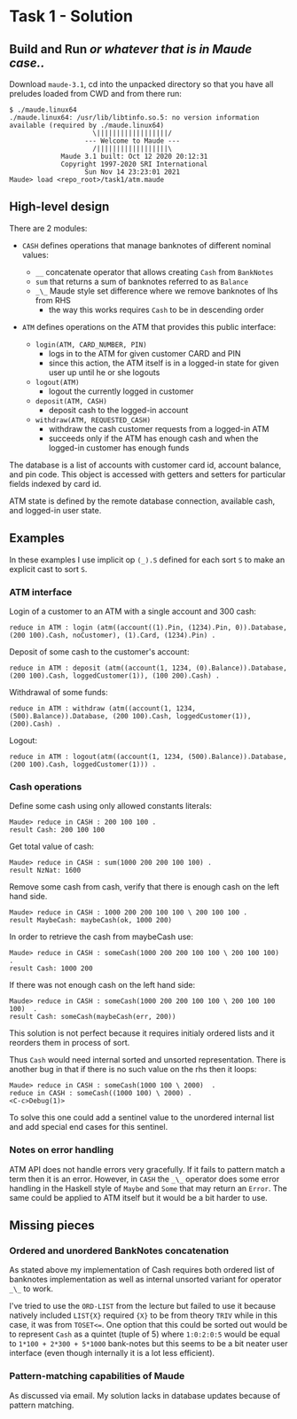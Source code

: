 # Task 1 - Solution

## Build and Run *or whatever that is in Maude case..*

Download `maude-3.1`, cd into the unpacked directory so that you have all preludes loaded from CWD and from there run:

```
$ ./maude.linux64
./maude.linux64: /usr/lib/libtinfo.so.5: no version information available (required by ./maude.linux64)
                     \||||||||||||||||||/
                   --- Welcome to Maude ---
                     /||||||||||||||||||\
             Maude 3.1 built: Oct 12 2020 20:12:31
             Copyright 1997-2020 SRI International
                   Sun Nov 14 23:23:01 2021
Maude> load <repo_root>/task1/atm.maude 
```

## High-level design

There are 2 modules:
* `CASH` defines operations that manage banknotes of different nominal values:
    - `__` concatenate operator that allows creating `Cash` from `BankNotes`
    - `sum` that returns a sum of banknotes referred to as `Balance`
    - `_\_` Maude style set difference where we remove banknotes of lhs from RHS
        - the way this works requires `Cash` to be in descending order

* `ATM` defines operations on the ATM that provides this public interface:
    - `login(ATM, CARD_NUMBER, PIN)`
        - logs in to the ATM for given customer CARD and PIN
        - since this action, the ATM itself is in a logged-in state for given user up until he or she logouts
    - `logout(ATM)`
        - logout the currently logged in customer
    - `deposit(ATM, CASH)`
        - deposit cash to the logged-in account
    - `withdraw(ATM, REQUESTED_CASH)`
        - withdraw the cash customer requests from a logged-in ATM
        - succeeds only if the ATM has enough cash and when the logged-in customer has enough funds

The database is a list of accounts with customer card id, account balance, and pin code.
This object is accessed with getters and setters for particular fields indexed by card id.

ATM state is defined by the remote database connection, available cash, and logged-in user state.

## Examples

In these examples I use implicit op `(_).S` defined for each sort `S` to make an explicit cast to sort `S`.

### ATM interface

Login of a customer to an ATM with a single account and 300 cash:
```
reduce in ATM : login (atm((account((1).Pin, (1234).Pin, 0)).Database, (200 100).Cash, noCustomer), (1).Card, (1234).Pin) .
```

Deposit of some cash to the customer's account:
```
reduce in ATM : deposit (atm((account(1, 1234, (0).Balance)).Database, (200 100).Cash, loggedCustomer(1)), (100 200).Cash) .
```

Withdrawal of some funds:
```
reduce in ATM : withdraw (atm((account(1, 1234, (500).Balance)).Database, (200 100).Cash, loggedCustomer(1)), (200).Cash) .
```

Logout:
```
reduce in ATM : logout(atm((account(1, 1234, (500).Balance)).Database, (200 100).Cash, loggedCustomer(1))) .
```

### Cash operations

Define some cash using only allowed constants literals:
```
Maude> reduce in CASH : 200 100 100 .
result Cash: 200 100 100
```

Get total value of cash:
```
Maude> reduce in CASH : sum(1000 200 200 100 100) .
result NzNat: 1600
```

Remove some cash from cash, verify that there is enough cash on the left hand side.
```
Maude> reduce in CASH : 1000 200 200 100 100 \ 200 100 100 .
result MaybeCash: maybeCash(ok, 1000 200)
```

In order to retrieve the cash from maybeCash use:
```
Maude> reduce in CASH : someCash(1000 200 200 100 100 \ 200 100 100)  .
result Cash: 1000 200
```

If there was not enough cash on the left hand side:
```
Maude> reduce in CASH : someCash(1000 200 200 100 100 \ 200 100 100 100)  .
result Cash: someCash(maybeCash(err, 200))
```

This solution is not perfect because it requires initialy ordered lists and it reorders them in process of sort.

Thus `Cash` would need internal sorted and unsorted representation.
There is another bug in that if there is no such value on the rhs then it loops:
```
Maude> reduce in CASH : someCash(1000 100 \ 2000)  .
reduce in CASH : someCash((1000 100) \ 2000) .
<C-c>Debug(1)>
```
To solve this one could add a sentinel value to the unordered internal list and add special end cases for this sentinel.

### Notes on error handling

ATM API does not handle errors very gracefully.
If it fails to pattern match a term then it is an error.
However, in `CASH` the `_\_` operator does some error handling in the Haskell style of `Maybe` and `Some` that may return an `Error`.
The same could be applied to ATM itself but it would be a bit harder to use.

## Missing pieces

### Ordered and unordered BankNotes concatenation

As stated above my implementation of Cash requires both ordered list of banknotes implementation as well as internal unsorted variant for operator `_\_` to work.

I've tried to use the `ORD-LIST` from the lecture but failed to use it because natively included `LIST{X}` required `{X}` to be from theory `TRIV` while in this case, it was from `TOSET<=`.
One option that this could be sorted out would be to represent `Cash` as a quintet (tuple of 5) where `1:0:2:0:5` would be equal to `1*100 + 2*300 + 5*1000` bank-notes but this seems to be a bit neater user interface (even though internally it is a lot less efficient).

### Pattern-matching capabilities of Maude

As discussed via email. My solution lacks in database updates because of pattern matching.